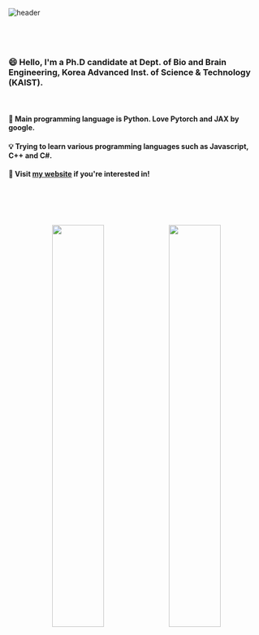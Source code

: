 ![header](https://capsule-render.vercel.app/api?type=transparent&color=black&height=300&section=header&text=Jeongsol%20Kim&desc=@KAIST&descAlign=71&descAlignY=63&fontSize=70)

#
<br />

### 😄 Hello, I'm a Ph.D candidate at Dept. of Bio and Brain Engineering, Korea Advanced Inst. of Science & Technology (KAIST).

<br />

#### :punch: Main programming language is Python. Love Pytorch and JAX by google.


#### :bulb: Trying to learn various programming languages such as Javascript, C++ and C#.


#### :mag_right: Visit [my website](https://jeongsol.dev) if you're interested in!

<br />

#
<br />
<div align=center>
<a>
<img align="center" src="https://github-readme-stats.vercel.app/api/top-langs/?username=jeongsol-kim&layout=compact&theme=dracula" width="45%">
<img align="center" src="https://github-readme-stats.vercel.app/api?username=jeongsol-kim&show_icons=true&theme=dracula" width="45%">
</a>
</div>
